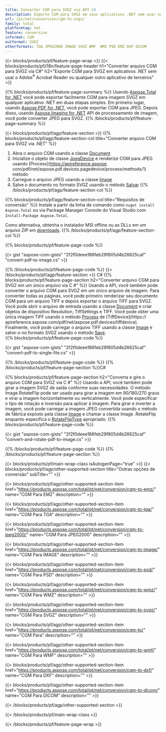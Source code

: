 ```yaml
---
title: Converter CGM para SVGZ via API C#
description: Exporte CGM para SVGZ em seus aplicativos .NET sem usar nenhum aplicativo de terceiros
url: /pt/net/conversion/cgm-to-svgz/
family: total
platformtag: net
feature: conversion
informat: CGM
outformat: SVGZ
otherformats: TGA JPEG2000 IMAGE SVGZ WMF  WMZ PSD EMZ DXF DICOM
---
```

{{< blocks/products/pf/feature-page-wrap >}}
{{< blocks/products/pf/i18n/feature-page-header h1="Converter arquivo CGM para SVGZ via C#" h2="Exporte CGM para SVGZ em aplicativos .NET sem usar o Adobe<sup>&reg;</sup> Acrobat Reader ou qualquer outro aplicativo de terceiros" >}}

{{% blocks/products/pf/feature-page-summary %}}
Usando [Aspose.Total for .NET](https://products.aspose.com/total/net/) você pode exportar facilmente CGM para imagem SVGZ em qualquer aplicativo .NET em duas etapas simples. Em primeiro lugar, usando [Aspose.PDF for .NET](https://products.aspose.com/pdf/net/), você pode exportar CGM para JPEG. Depois disso, usando [Aspose.Imaging for .NET](https://products.aspose.com/imaging/net/) API de processamento de imagem, você pode converter JPEG para SVGZ.
{{% /blocks/products/pf/feature-page-summary  %}}

{{< blocks/products/pf/agp/feature-section >}}
{{% blocks/products/pf/agp/feature-section-col title="Converter arquivo CGM para SVGZ via .NET" %}}
1. Abra o arquivo CGM usando a classe [Document](https://apireference.aspose.com/pdf/net/aspose.pdf/document)
2. Inicialize o objeto de classe [JpegDevice](https://apireference.aspose.com/pdf/net/aspose.pdf.devices/jpegdevice) e renderize CGM para JPEG usando [Process](https://apireference.aspose. com/pdf/net/aspose.pdf.devices.pagedevice/process/methods/1) método
3. Carregue o arquivo JPEG usando a classe [Image](https://apireference.aspose.com/imaging/net/aspose.imaging/image)
4. Salve o documento no formato SVGZ usando o método [Salvar](https://apireference.aspose.com/imaging/net/aspose.imaging.image/save/methods/4)
{{% /blocks/products/pf/agp/feature-section-col %}}

{{% blocks/products/pf/agp/feature-section-col title="Requisitos de conversão" %}}
Instale a partir da linha de comando como ```nuget install Aspose.Total``` ou via Package Manager Console do Visual Studio com ```Install-Package Aspose.Total```.

Como alternativa, obtenha o instalador MSI offline ou as DLLs em um arquivo ZIP em [downloads](https://downloads.aspose.com/total/net).
{{% /blocks/products/pf/agp/feature-section-col %}}

{{% blocks/products/pf/feature-page-code %}}

{{< gist "aspose-com-gists" "2f2f0deee186feb29f805d4b26625caf" "convert-pdf-to-image.cs" >}}


{{% /blocks/products/pf/feature-page-code %}}
{{< /blocks/products/pf/agp/feature-section >}}
C#
{{% blocks/products/pf/feature-page-section  h2="Converter arquivo CGM para SVGZ em um único arquivo via C #" %}}
Usando a API, você também pode converter o arquivo CGM para SVGZ em um único arquivo de imagem. Para converter todas as páginas, você pode primeiro renderizar seu documento CGM para um arquivo TIFF e depois exportar o arquivo TIFF para SVGZ. Você pode abrir o arquivo de entrada usando a classe [Document](https://apireference.aspose.com/pdf/net/aspose.pdf/document) e criar objetos de dispositivo Resolution, TiffSettings e TIFF. Você pode obter uma única imagem TIFF usando o método [Process](https://apireference.aspose.com/pdf/net/aspose.pdf.devices.documentdevice/process/methods/3) de [TiffDevice](https:// apireference.aspose.com/pdf/net/aspose.pdf.devices/tiffdevice). Finalmente, você pode carregar o arquivo TIFF usando a classe [Image](https://apireference.aspose.com/imaging/net/aspose.imaging/image)
e salve-o no formato SVGZ usando o método [Save](https://apireference.aspose.com/imaging/net/aspose.imaging.image/save/methods/4).  
{{% blocks/products/pf/feature-page-code %}}

{{< gist "aspose-com-gists" "2f2f0deee186feb29f805d4b26625caf" "convert-pdf-to-single-file.cs" >}}

{{% /blocks/products/pf/feature-page-code  %}}
{{% /blocks/products/pf/feature-page-section %}}C#

{{% blocks/products/pf/feature-page-section  h2="Converta e gire o arquivo CGM para SVGZ via C #" %}}
Usando a API, você também pode girar a imagem SVGZ de saída conforme suas necessidades. O método Image.RotateFlip pode ser usado para girar a imagem em 90/180/270 graus e virar a imagem horizontalmente ou verticalmente. Você pode especificar o tipo de rotação e inversão para aplicar à imagem. Para girar e inverter a imagem, você pode carregar a imagem JPEG convertida usando o método de fábrica exposto pela classe [Image](https://apireference.aspose.com/imaging/net/aspose.imaging/image) e chamar a classe Image .RotateFlip enquanto especifica o [RotateFlipType](https://apireference.aspose.com/imaging/net/aspose.imaging/rotatefliptype) apropriado. 
{{% blocks/products/pf/feature-page-code %}}

{{< gist "aspose-com-gists" "2f2f0deee186feb29f805d4b26625caf" "convert-and-rotate-pdf-to-image.cs" >}}

{{% /blocks/products/pf/feature-page-code  %}}
{{% /blocks/products/pf/feature-page-section %}}

{{< blocks/products/pf/main-wrap-class isAutogenPage="true" >}}
{{< blocks/products/pf/agp/other-supported-section title="Outras opções de conversão" subTitle="" >}}

{{< blocks/products/pf/agp/other-supported-section-item href="https://products.aspose.com/total/pt/net/conversion/cgm-to-emz/" name="CGM Para EMZ" description="" >}}

{{< blocks/products/pf/agp/other-supported-section-item href="https://products.aspose.com/total/pt/net/conversion/cgm-to-tga/" name="CGM Para TGA" description="" >}}

{{< blocks/products/pf/agp/other-supported-section-item href="https://products.aspose.com/total/pt/net/conversion/cgm-to-jpeg2000/" name="CGM Para JPEG2000" description="" >}}

{{< blocks/products/pf/agp/other-supported-section-item href="https://products.aspose.com/total/pt/net/conversion/cgm-to-image/" name="CGM Para IMAGE" description="" >}}

{{< blocks/products/pf/agp/other-supported-section-item href="https://products.aspose.com/total/pt/net/conversion/cgm-to-psd/" name="CGM Para PSD" description="" >}}

{{< blocks/products/pf/agp/other-supported-section-item href="https://products.aspose.com/total/pt/net/conversion/cgm-to-wmz/" name="CGM Para WMZ" description="" >}}

{{< blocks/products/pf/agp/other-supported-section-item href="https://products.aspose.com/total/pt/net/conversion/cgm-to-svgz/" name="CGM Para SVGZ" description="" >}}

{{< blocks/products/pf/agp/other-supported-section-item href="https://products.aspose.com/total/pt/net/conversion/cgm-to/" name="CGM Para" description="" >}}

{{< blocks/products/pf/agp/other-supported-section-item href="https://products.aspose.com/total/pt/net/conversion/cgm-to-wmf/" name="CGM Para WMF" description="" >}}

{{< blocks/products/pf/agp/other-supported-section-item href="https://products.aspose.com/total/pt/net/conversion/cgm-to-dxf/" name="CGM Para DXF" description="" >}}

{{< blocks/products/pf/agp/other-supported-section-item href="https://products.aspose.com/total/pt/net/conversion/cgm-to-dicom/" name="CGM Para DICOM" description="" >}}



{{< /blocks/products/pf/agp/other-supported-section >}}

{{< /blocks/products/pf/main-wrap-class >}}

{{< /blocks/products/pf/feature-page-wrap >}}